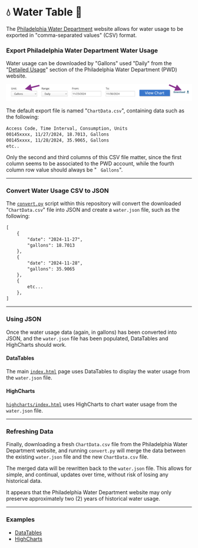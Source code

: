 # 💧 Water Table 🚰

The [Philadelphia Water Department](https://water.phila.gov/) website allows
for water usage to be exported in "comma-separated values" (CSV) format.

### Export Philadelphia Water Department Water Usage

Water usage can be downloaded by "Gallons" used "Daily" from the
"[Detailed Usage](https://secure8.i-doxs.net/CityOfPhiladelphiaWRB/Secure/Usage.aspx)"
section of the Philadelphia Water Department (PWD) website.

![Export Philadelphia Water Department Detailed Usage Screenshot](export.png)

The default export file is named "`ChartData.csv`", containing data
such as the following:
```
Access Code, Time Interval, Consumption, Units
00145xxxx, 11/27/2024, 18.7013, Gallons
00145xxxx, 11/28/2024, 35.9065, Gallons
etc..
```
Only the second and third columns of this CSV file matter, since the first
column  seems to be associated to the PWD account, while the fourth column
row value should always be " ` Gallons`".

---
### Convert Water Usage CSV to JSON

The [`convert.py`](convert.py) script within this repository will convert the
downloaded "`ChartData.csv`" file into JSON and create a `water.json` file,
such as the following:
```
[
    {
        "date": "2024-11-27",
        "gallons": 18.7013
    },
    {
        "date": "2024-11-28",
        "gallons": 35.9065
    },
    {
        etc...
    },
]
```
---
### Using JSON

Once the water usage data (again, in gallons) has been converted into JSON,
and the `water.json` file has been populated, DataTables and HighCharts should work.

#### DataTables
The main [`index.html`](index.html) page uses DataTables to display the water
usage from the `water.json` file.

#### HighCharts
[`highcharts/index.html`](highcharts/index.html) uses HighCharts to chart water
usage from the `water.json` file.

---

### Refreshing Data
Finally, downloading a fresh `ChartData.csv` file from the Philadelphia Water
Department website, and running `convert.py` will merge the data between the
existing `water.json` file and the new `ChartData.csv` file.

The merged data will be rewritten back to the `water.json` file.
This allows for simple, and continual, updates over time, without risk of
losing any historical data.

It appears that the Philadelphia Water Department website may only preserve approximately two (2)
years of historical water usage.

---

### Examples
- [DataTables](https://water.ericoc.com/)
- [HighCharts](https://water.ericoc.com/highcharts/)
